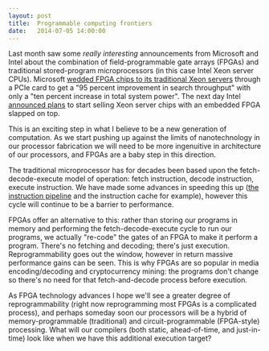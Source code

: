 ```yaml
---
layout: post
title:  Programmable computing frontiers
date:   2014-07-05 14:00:00
---
```


Last month saw some *really interesting* announcements from Microsoft and Intel about the combination of field-programmable gate arrays (FPGAs) and traditional stored-program microprocessors (in this case Intel Xeon server CPUs). Microsoft [wedded FPGA chips to its traditional Xeon servers](http://arstechnica.com/information-technology/2014/06/bing-doubles-performance-with-fpgas-will-use-them-in-2015/) through a PCIe card to get a "95 percent improvement in search throughput" with only a "ten percent increase in total system power". The next day Intel [announced plans](http://www.theregister.co.uk/2014/06/18/intel_fpga_custom_chip/) to start selling Xeon server chips with an embedded FPGA slapped on top.

This is an exciting step in what I believe to be a new generation of computation. As we start pushing up against the limits of nanotechnology in our processor fabrication we will need to be more ingenuitive in architecture of our processors, and FPGAs are a baby step in this direction.

The traditional microprocessor has for decades been based upon the fetch-decode-execute model of operation: fetch instruction, decode instruction, execute instruction. We have made some advances in speeding this up ([the instruction pipeline](http://en.wikipedia.org/wiki/Instruction_pipeline) and the instruction cache for example), however this cycle will continue to be a barrier to performance.

FPGAs offer an alternative to this: rather than storing our programs in memory and performing the fetch-decode-execute cycle to run our programs, we actually "re-code" the gates of an FPGA to make it perform a program. There's no fetching and decoding; there's just execution. Reprogrammability goes out the window, however in return massive performance gains can be seen. This is why FPGAs are so popular in media encoding/decoding and cryptocurrency mining: the programs don't change so there's no need for that fetch-and-decode process before execution.

As FPGA technology advances I hope we'll see a greater degree of reprogrammability (right now reprogramming most FPGAs is a complicated process), and perhaps someday soon our processors will be a hybrid of memory-programmable (traditional) and circuit-programmable (FPGA-style) processing. What will our compilers (both static, ahead-of-time, and just-in-time) look like when we have this additional execution target?
